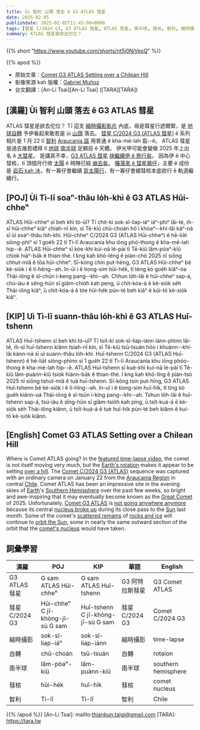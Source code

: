 ```yaml
---
title: Ùi 智利 山頭 落去 ê G3 ATLAS 彗星
date: 2025-02-05
publishdate: 2025-02-05T11:45:00+0800
tags: [彗星 C/2024 G3, G3 ATLAS 彗星, ATLAS 彗星, 南半球, 彗核, 智利, 縮時攝影, 自轉]
summary: ATLAS 彗星是欲去佗位？
---
```


{{% short "https://www.youtube.com/shorts/nt5j0NiVesQ" %}}

{{% apod %}}

- 原始文章：[Comet G3 ATLAS Setting over a Chilean Hill](https://apod.nasa.gov/apod/ap250205.html)
- 影像來源 kah 版權：[Gabriel Muñoz](https://www.instagram.com/gbelmm.ph)
- 台文翻譯：[An-Li Tsai][An-Li Tsai] ([TARA][TARA])

## [漢羅] Ùi 智利 山頭 落去 ê G3 ATLAS 彗星
ATLAS 彗星是欲去佗位？
Tī 這支 [縮時攝影影片][featured time-lapse video] 內底，毋是彗星行遮爾緊，是 [地球自轉][Earth's rotation] 予伊看起來敢若是 ùi [山頭][over a hill] 落去。
[彗星 C/2024 G3 (ATLAS 彗星)][Comet C/2024 G3 (ATLAS)] ê 系列相片是 1 月 22 tī [智利][Chile] [Araucanía 區][Araucanía Region] 用普通 ê kha-mé-lah 翕--ê。
ATLAS 彗星 是過去幾若禮拜 tī [地球][Earth] [南半球][Southern Hemisphere] 足顯目 ê 天體。
伊光甲可能會變做 2025 年上出名 ê [大彗星][Great Comet]。
是講真不幸，[G3 ATLAS 彗星][Comet G3 ATLAS] [袂繼續伊 ê 旅行矣][not going anywhere anymore]。
因為伊 ê 中心彗核，tī 頂個月行倚 [太陽][Sun] ê 時陣已經 [崩去矣][nucleus broke up]。
[賰落來 ê 彗星屑仔][scattered remains]，主要 ê 成份是 [岩石 kah 冰][rocks and ice]，有一寡仔會繼續 [踅太陽行][orbit the Sun]，有一寡仔會綴彗核本底欲行 ê 軌道繼續行。

## [POJ] Ùi Tì-lī soaⁿ-thâu lo̍h-khì ê G3 ATLAS Hūi-chheⁿ
ATLAS Hūi-chheⁿ sī beh khì tó-ūi?
Tī chit-ki sok-sî-liap-iáⁿ iáⁿ-phìⁿ lāi-té, m̄-sī hūi-chheⁿ kiâⁿ chiah-nī kín, sī Tē-kiû chū-choán hō͘ i khòaⁿ--khí-lâi káⁿ-ná sī ùi soaⁿ-thâu lo̍h-khì.
Hūi-chheⁿ C/2024 G3 (ATLAS Hūi-chheⁿ) ê hē-lia̍t siòng-phìⁿ sī 1 goe̍h 22 tī Tì-lī Araucanía khu iōng phó͘-thong ê kha-mé-lah hip--ê.
ATLAS Hūi-chheⁿ sī kòe-khì kúi-nā lé-pài tī Tē-kiû lâm-pòaⁿ-kiû chiok hiáⁿ-ba̍k ê thian-thé.
I kng kah khó-lêng ē piàn-chò 2025 nî siōng chhut-miâ ê tōa hūi-chheⁿ.
Sī-kóng chin put-hēng, G3 ATLAS Hūi-chheⁿ bē kè-sio̍k i ê lí-hêng--ah.
In-ūi i ê tiong-sim hūi-he̍k, tī téng kò goe̍h kiâⁿ-óa Thài-iông ê sî-chūn í-keng pang--khì--ah.
Chhun lo̍h-lâi ê hūi-chheⁿ sap-á, chú-iàu ê sêng-hūn sī giâm-chio̍h kah peng, ū chi̍t-kóa-á ē kè-sio̍k se̍h Thài-iông kiâⁿ, ū chi̍t-kóa-á ē tòe hūi-he̍k pún-té beh kiâⁿ ê kúi-tō kè-sio̍k kiâⁿ.

## [KIP] Uì Tì-lī suann-thâu lo̍h-khì ê G3 ATLAS Huī-tshenn
ATLAS Huī-tshenn sī beh khì tó-uī?
Tī tsit-ki sok-sî-liap-iánn iánn-phìnn lāi-té, m̄-sī huī-tshenn kiânn tsiah-nī kín, sī Tē-kiû tsū-tsuán hōo i khuànn--khí-lâi kánn-ná sī uì suann-thâu lo̍h-khì.
Huī-tshenn C/2024 G3 (ATLAS Huī-tshenn) ê hē-lia̍t siòng-phìnn sī 1 gue̍h 22 tī Tì-lī Araucanía khu iōng phóo-thong ê kha-mé-lah hip--ê.
ATLAS Huī-tshenn sī kuè-khì kuí-nā lé-pài tī Tē-kiû lâm-puànn-kiû tsiok hiánn-ba̍k ê thian-thé.
I kng kah khó-lîng ē piàn-tsò 2025 nî siōng tshut-miâ ê tuā huī-tshenn.
Sī-kóng tsin put-hīng, G3 ATLAS Huī-tshenn bē kè-sio̍k i ê lí-hîng--ah.
In-uī i ê tiong-sim huī-hi̍k, tī tíng kò gue̍h kiânn-uá Thài-iông ê sî-tsūn í-king pang--khì--ah.
Tshun lo̍h-lâi ê huī-tshenn sap-á, tsú-iàu ê sîng-hūn sī giâm-tsio̍h kah ping, ū tsi̍t-kuá-á ē kè-sio̍k se̍h Thài-iông kiânn, ū tsi̍t-kuá-á ē tuè huī-hi̍k pún-té beh kiânn ê kuí-tō kè-sio̍k kiânn.

## [English] Comet G3 ATLAS Setting over a Chilean Hill
Where is Comet ATLAS going?
In the [featured time-lapse video][featured time-lapse video], the comet is not itself moving very much, but the [Earth's rotation][Earth's rotation] makes it appear to be setting [over a hill][over a hill].
The [Comet C/2024 G3 (ATLAS)][Comet C/2024 G3 (ATLAS)] sequence was captured with an ordinary camera on January 22 from the [Araucanía Region][Araucanía Region] in central [Chile][Chile].
Comet ATLAS has been an impressive site in the evening skies of [Earth][Earth]'s [Southern Hemisphere][Southern Hemisphere] over the past few weeks, so bright and awe-inspiring that it may eventually become known as the [Great Comet][Great Comet] of 2025.
Unfortunately, [Comet G3 ATLAS][Comet G3 ATLAS] is [not going anywhere anymore][not going anywhere anymore] because its central [nucleus broke up][nucleus broke up] during its close pass to the [Sun][Sun] last month.
Some of the comet's [scattered remains][scattered remains] of [rocks and ice][rocks and ice] will continue to [orbit the Sun][orbit the Sun], some in nearly the same outward section of the orbit that the [comet's nucleus][comet's nucleus] would have taken.

## 詞彙學習
|漢羅|POJ|KIP|華語|English|
|-|-|-|-|-|
| G3 ATLAS 彗星 | G sam ATLAS Hūi-chheⁿ | G sam ATLAS Huī-tshenn | G3 阿特拉斯彗星 | G3 Comet ATLAS |
| 彗星 C/2024 G3 | Hūi-chheⁿ C jī-khòng-jī-sù G sam | Huī-tshenn C jī-khòng-jī-sù G sam | 彗星 C/2024 G3 | Comet C/2024 G3 |
| 縮時攝影 | sok-sî-liap-iáⁿ | sok-sî-liap-iánn | 縮時攝影 | time-lapse |
| 自轉 | chū-choán | tsū-tsuán | 自轉 | rotaion |
| 南半球 | lâm-pòaⁿ-kiû | lâm-puànn-kiû | 南半球 | southern hemisphere |
| 彗核 | hūi-he̍k | huī-hi̍k | 彗核 | comet nucleus |
| 智利 | Tì-lī | Tì-lī | 智利 | Chile |

{{% /apod %}}
[An-Li Tsai]: mailto:thianbun.taigi@gmail.com
[TARA]: https://tara.tw

[copyright]: https://apod.nasa.gov/apod/fap/lib/about_apod.html#srapply
[License3]: https://creativecommons.org/licenses/by-nc-nd/3.0/
[License2]:https://creativecommons.org/licenses/by-nc-nd/2.0/

[featured time-lapse video]:https://www.instagram.com/p/DFdvObFxHO9/
[Earth's rotation]:https://apod.nasa.gov/apod/ap090909.html
[over a hill]:https://apod.nasa.gov/apod/ap210921.html
[Comet C/2024 G3 (ATLAS)]:https://en.wikipedia.org/wiki/C/2024_G3_(ATLAS)
[Araucanía Region]:https://youtu.be/6dVlY85KzpA
[Chile]:https://en.wikipedia.org/wiki/Chile
[Earth]:https://earthobservatory.nasa.gov/
[Southern Hemisphere]:https://en.wikipedia.org/wiki/Southern_Hemisphere
[Great Comet]:https://en.wikipedia.org/wiki/Great_comet
[Comet G3 ATLAS]:https://apod.nasa.gov/apod/ap250126.html
[not going anywhere anymore]:https://i.pinimg.com/originals/07/9c/3e/079c3ea0dce59cc171629800294b0f3d.jpg
[nucleus broke up]:https://skyandtelescope.org/astronomy-news/comet-atlas-caught-in-the-act-of-disintegration/
[Sun]:https://science.nasa.gov/sun/
[scattered remains]:https://apod.nasa.gov/apod/ap230903.html
[rocks and ice]:https://science.nasa.gov/solar-system/comets/
[orbit the Sun]:https://apod.nasa.gov/apod/ap240811.html
[comet's nucleus]:https://www.planetary.org/space-images/cometary-nuclei-to-scale
